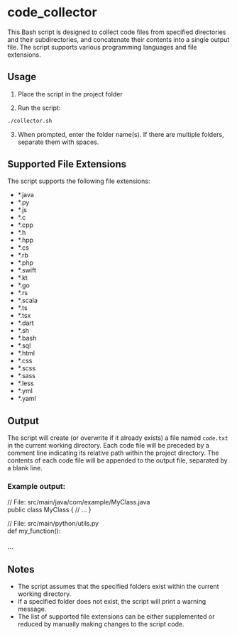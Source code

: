# code_collector

This Bash script is designed to collect code files from specified directories and their subdirectories, and concatenate their contents into a single output file. The script supports various programming languages and file extensions.

## Usage

1. Place the script in the project folder

2. Run the script:

```bash
./collector.sh
```


3. When prompted, enter the folder name(s). If there are multiple folders, separate them with spaces.

## Supported File Extensions

The script supports the following file extensions:

- *.java
- *.py
- *.js
- *.c
- *.cpp
- *.h
- *.hpp
- *.cs
- *.rb
- *.php
- *.swift
- *.kt
- *.go
- *.rs
- *.scala
- *.ts
- *.tsx
- *.dart
- *.sh
- *.bash
- *.sql
- *.html
- *.css
- *.scss
- *.sass
- *.less
- *.yml
- *.yaml

## Output

The script will create (or overwrite if it already exists) a file named ```code.txt``` in the current working directory. Each code file will be preceded by a comment line indicating its relative path within the project directory. The contents of each code file will be appended to the output file, separated by a blank line.
### Example output:

// File: src/main/java/com/example/MyClass.java \
public class MyClass {
// ...
}

// File: src/main/python/utils.py \
def my_function():
#### ...


## Notes

- The script assumes that the specified folders exist within the current working directory.
- If a specified folder does not exist, the script will print a warning message.
- The list of supported file extensions can be either supplemented or reduced by manually making changes to the script code.
